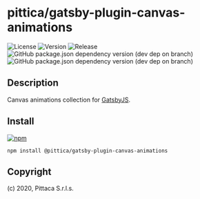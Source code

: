 # pittica/gatsby-plugin-canvas-animations

![License](https://img.shields.io/github/license/pittica/gatsby-plugin-canvas-animations)
![Version](https://img.shields.io/github/package-json/v/pittica/gatsby-plugin-canvas-animations)
![Release](https://img.shields.io/github/v/release/pittica/gatsby-plugin-canvas-animations)
![GitHub package.json dependency version (dev dep on branch)](https://img.shields.io/github/package-json/dependency-version/pittica/gatsby-plugin-canvas-animations/dev/gatsby)
![GitHub package.json dependency version (dev dep on branch)](https://img.shields.io/github/package-json/dependency-version/pittica/gatsby-plugin-canvas-animations/dev/react)

## Description

Canvas animations collection for [GatsbyJS](https://www.gatsbyjs.org/).

## Install

[![npm](https://img.shields.io/npm/v/@pittica/gatsby-plugin-canvas-animations)](https://www.npmjs.com/package/@pittica/gatsby-plugin-canvas-animations)

```shell
npm install @pittica/gatsby-plugin-canvas-animations
```

## Copyright

(c) 2020, Pittaca S.r.l.s.
